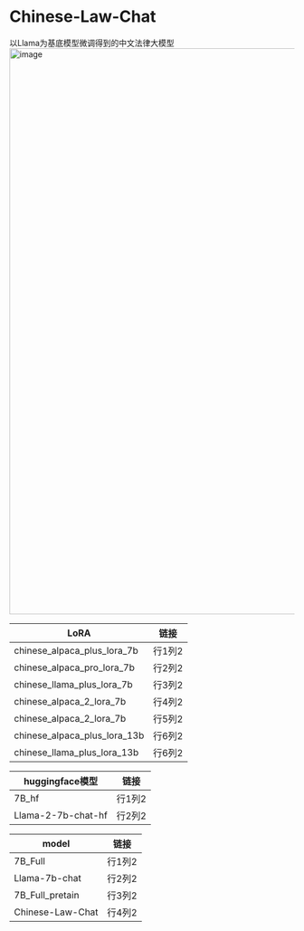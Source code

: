 # Chinese-Law-Chat
以Llama为基底模型微调得到的中文法律大模型
<img width="1000" alt="image" src="https://github.com/yangyuhanga/Chinese-Law-Chat/assets/131662288/668f55e3-7a3e-4dde-843c-054ea130bf91">

| LoRA   | 链接   |
|-------|-------|
| chinese_alpaca_plus_lora_7b | 行1列2 |
| chinese_alpaca_pro_lora_7b | 行2列2 |
| chinese_llama_plus_lora_7b | 行3列2 |
| chinese_alpaca_2_lora_7b | 行4列2 |
| chinese_alpaca_2_lora_7b | 行5列2 |
| chinese_alpaca_plus_lora_13b | 行6列2 |
| chinese_llama_plus_lora_13b | 行6列2 |

| huggingface模型   | 链接   |
|-------|-------|
| 7B_hf | 行1列2 |
| Llama-2-7b-chat-hf | 行2列2 |

| model   | 链接   |
|-------|-------|
| 7B_Full | 行1列2 |
| Llama-7b-chat | 行2列2 |
| 7B_Full_pretain | 行3列2 |
| Chinese-Law-Chat | 行4列2 |
